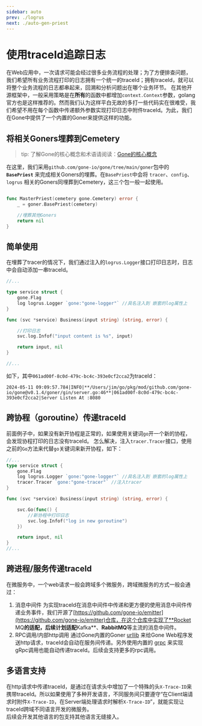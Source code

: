 ```yaml
---
sidebar: auto
prev: ./logrus
next: ./auto-gen-priest
---
```


# 使用traceId追踪日志
在Web应用中，一次请求可能会经过很多业务流程的处理；为了方便排查问题，我们希望所有业务流程打印的日志拥有一个统一的traceId；拥有traceId，就可以将整个业务流程的日志都串起来，回溯和分析问题出在哪个业务环节。
在其他开源框架中，一般采用策略是在**所有**的函数中都增加`context.Context`参数，golang官方也是这样推荐的。然而我们认为这样平白无故的多打一些代码实在很难受，我们希望不用在每个函数中传递额外参数实现打印日志中附件traceId。为此，我们在Gone中提供了一个内置的Goner来提供这样的功能。

## 将相关Goners埋葬到Cemetery
> tip: 了解Gone的核心概念和术语请阅读：[Gone的核心概念](https://goner.fun/zh/guide/core-concept.html)

在这里，我们采用`github.com/gone-io/gone/tree/main/goner`包中的 **`BasePriest`** 来完成相关Goners的埋葬。在`BasePriest`中会将 `tracer`、`config`、`logrus` 相关的Goners同埋葬到Cemetery，这三个包一般一起使用。

```go

func MasterPriest(cemetery gone.Cemetery) error {
	_ = goner.BasePriest(cemetery)

	//埋葬其他Goners
	return nil
}
```

## 简单使用
在埋葬了tracer的情况下，我们通过注入的`logrus.Logger`接口打印日志时，日志中会自动添加一串traceId。
```go
//...

type service struct {
    gone.Flag
    log logrus.Logger `gone:"gone-logger"` //具名注入到 嵌套的log属性上
}

func (svc *service) Business(input string) (string, error) {

    //打印日志
	svc.log.Infof("input content is %s", input)

	return input, nil
}

//...
```
如下，其中`061ad00f-8c0d-479c-bc4c-393e0cf2cca2`为traceId：
```
2024-05-11 09:09:57.784|INFO|**/Users/jim/go/pkg/mod/github.com/gone-io/gone@v0.1.4/goner/gin/server.go:46**|061ad00f-8c0d-479c-bc4c-393e0cf2cca2|Server Listen At :8080
```

## 跨协程（goroutine）传递traceId
前面例子中，如果没有新开协程是正常的，如果使用关键词`go`开一个新的协程，会发现协程打印的日志没有traceId。
怎么解决，注入`tracer.Tracer`接口，使用之前的`Go`方法来代替`go`关键词来新开协程，如下：
```go
//...
type service struct {
    gone.Flag
    log logrus.Logger `gone:"gone-logger"` //具名注入到 嵌套的log属性上
    tracer.Tracer `gone:"gone-tracer"` //注入tracer
}

func (svc *service) Business(input string) (string, error) {

	svc.Go(func() {
        //新协程中打印日志
		svc.log.Infof("log in new goroutine")
	})

	return input, nil
}
//...
```

## 跨进程/服务传递traceId
在微服务中，一个web请求一般会跨域多个微服务，跨域微服务的方式一般会通过：
1. 消息中间件
   为实现traceId在消息中间件中传递和更方便的使用消息中间件传递业务事件，我们开源了[https://github.com/gone-io/emitter](https://github.com/gone-io/emitter)仓库，在这个仓库中实现了**Rocket MQ**的适配，后续计划适配**Kafka**、**RabbitMQ**等主流的消息中间件。
2. RPC调用/内部http调用
    通过Gone内置的Goner [urllib](https://github.com/gone-io/gone/tree/main/goner/urllib) 来给Gone Web程序发送http请求，traceId会自动在服务间传递。另外使用内置的 [grpc](https://github.com/gone-io/gone/tree/main/goner/grpc) 来实现gRpc调用也能自动传递traceId。后续会支持更多的rpc调用。

## 多语言支持
在http请求中传递traceId，是通过在请求头中增加了一个特殊的头`X-Trace-ID`来携带traceId。所以如果使用了多种开发语言，不同服务间只要遵守“在Client端请求时附件`X-Trace-ID`，在Server端处理请求时解析`X-Trace-ID`”，就能实现让traceId跨域不同语言开发的微服务。  
后续会开发其他语言的包支持其他语言无缝接入。